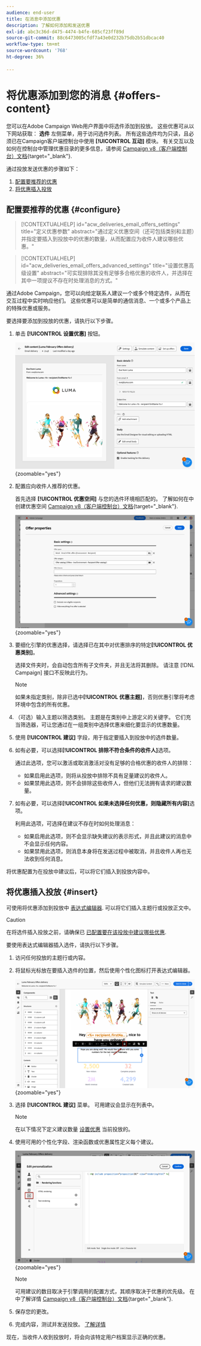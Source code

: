 ```yaml
---
audience: end-user
title: 在消息中添加优惠
description: 了解如何添加和发送优惠
exl-id: abc3c36d-d475-4474-b4fe-685cf23ff89d
source-git-commit: 88c6473005cfdf7a43e0d232b75db2b51dbcac40
workflow-type: tm+mt
source-wordcount: '768'
ht-degree: 36%

---
```



# 将优惠添加到您的消息 {#offers-content}

您可以在Adobe Campaign Web用户界面中将选件添加到投放。 这些优惠可从以下网站获取： **选件** 左侧菜单，用于访问选件列表。 所有这些选件均为只读，且必须已在Campaign客户端控制台中使用 **[!UICONTROL 互动]** 模块。 有关交互以及如何在控制台中管理优惠目录的更多信息，请参阅 [Campaign v8（客户端控制台）文档](https://experienceleague.adobe.com/docs/campaign/campaign-v8/offers/interaction.html?lang=zh-Hans){target="_blank"}.


通过投放发送优惠的步骤如下：

1. [配置要推荐的优惠](#configure)
1. [将优惠插入投放](#insert)

## 配置要推荐的优惠 {#configure}

>[!CONTEXTUALHELP]
>id="acw_deliveries_email_offers_settings"
>title="定义优惠参数"
>abstract="通过定义优惠空间（还可包括类别和主题）并指定要插入到投放中的优惠的数量，从而配置应为收件人建议哪些优惠。"

>[!CONTEXTUALHELP]
>id="acw_deliveries_email_offers_advanced_settings"
>title="设置优惠高级设置"
>abstract="可实现排除其没有足够多合格优惠的收件人，并选择在其中一项提议不存在时处理消息的方式。"

通过Adobe Campaign，您可以向给定联系人建议一个或多个特定选件，从而在交互过程中实时响应他们。 这些优惠可以是简单的通信消息、一个或多个产品上的特殊优惠或服务。

要选择要添加到投放的优惠，请执行以下步骤。

1. 单击 **[!UICONTROL 设置优惠]** 按钮。

   ![](assets/offer-setup.png){zoomable=&quot;yes&quot;}

1. 配置应向收件人推荐的优惠。

   首先选择 **[!UICONTROL 优惠空间]** 与您的选件环境相匹配的。 了解如何在中创建优惠空间 [Campaign v8（客户端控制台）文档](https://experienceleague.adobe.com/docs/campaign/campaign-v8/offers/interaction-settings/interaction-offer-spaces.html){target="_blank"}.

   ![](assets/offer-create-content.png){zoomable=&quot;yes&quot;}

1. 要细化引擎的优惠选择，请选择已在其中对优惠排序的特定&#x200B;**[!UICONTROL 优惠类别]**。

   选择文件夹时，会自动包含所有子文件夹，并且无法将其删除。 请注意 [!DNL Campaign] 接口不反映此行为。

   >[!NOTE]
   >
   >如果未指定类别，除非已选中&#x200B;**[!UICONTROL 优惠主题]**，否则优惠引擎将考虑环境中包含的所有优惠。

1. （可选）输入主题以筛选类别。 主题是在类别中上游定义的关键字。 它们充当筛选器，可让您通过在一组类别中选择优惠来细化要显示的优惠数量。

1. 使用 **[!UICONTROL 建议]** 字段，用于指定要插入到投放中的选件数量。

1. 如有必要，可以选择&#x200B;**[!UICONTROL 排除不符合条件的收件人]**&#x200B;选项。

   通过此选项，您可以激活或取消激活对没有足够的合格优惠的收件人的排除：

   * 如果启用此选项，则将从投放中排除不具有足量建议的收件人。
   * 如果禁用此选项，则不会排除这些收件人，但他们无法拥有请求的建议数量。

1. 如有必要，可以选择&#x200B;**[!UICONTROL 如果未选择任何优惠，则隐藏所有内容]**&#x200B;选项。

   利用此选项，可选择在建议不存在时如何处理消息：

   * 如果启用此选项，则不会显示缺失建议的表示形式，并且此建议的消息中不会显示任何内容。
   * 如果禁用此选项，则消息本身将在发送过程中被取消，并且收件人再也无法收到任何消息。

将优惠配置为在投放中建议后，可以将它们插入到投放内容中。

## 将优惠插入投放 {#insert}

可使用将优惠添加到投放中 [表达式编辑器](../personalization/gs-personalization.md#access). 可以将它们插入主题行或投放正文中。

>[!CAUTION]
>
>在将选件插入投放之前，请确保已 [已配置要在该投放中建议哪些优惠](#configure).

要使用表达式编辑器插入选件，请执行以下步骤。

1. 访问任何投放的主题行或内容。

1. 将鼠标光标放在要插入选件的位置，然后使用个性化图标打开表达式编辑器。

   ![](assets/offer-insert-perso-icon.png){zoomable=&quot;yes&quot;}

1. 选择 **[!UICONTROL 建议]** 菜单。 可用建议会显示在列表中。

   >[!NOTE]
   >
   >在以下情况下定义建议数量 [设置优惠](#configure) 当前投放的。

1. 使用可用的个性化字段、渲染函数或优惠属性定义每个建议。

   ![](assets/offer-inserted.png){zoomable=&quot;yes&quot;}

   >[!NOTE]
   >
   >可用建议的数目取决于引擎调用的配置方式，其顺序取决于优惠的优先级。 在中了解详情 [Campaign v8（客户端控制台）文档](https://experienceleague.adobe.com/docs/campaign/campaign-v8/offers/interaction-best-practices.html){target="_blank"}.

1. 保存您的更改。

1. 完成内容，测试并发送投放。 [了解详情](gs-messages.md)

现在，当收件人收到投放时，将会向该特定用户档案显示正确的优惠。
